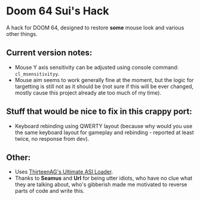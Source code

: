 # Doom 64 Sui's Hack
A hack for DOOM 64, designed to restore **some** mouse look and various other things.

Current version notes:
-------
* Mouse Y axis sensitivity can be adjusted using console command: ``cl_msensitivityy``.
* Mouse aim seems to work generally fine at the moment, but the logic for targetting is still not as it should be (not sure if this will be ever changed, mostly cause this project already ate too much of my time).

Stuff that would be nice to fix in this crappy port:
-------
* Keyboard rebinding using QWERTY layout (because why would you use the same keyboard layout for gameplay and rebinding - reported at least twice, no response from dev).

Other:
-------
* Uses [ThirteenAG's Ultimate ASI Loader](https://github.com/ThirteenAG/Ultimate-ASI-Loader).
* Thanks to **Seamus** and **Url** for being utter idiots, who have no clue what they are talking about, who's gibberish made me motivated to reverse parts of code and write this.